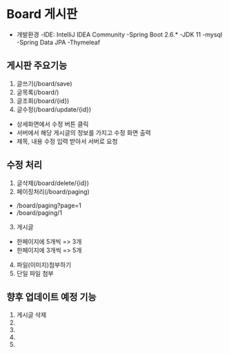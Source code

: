 # Board 게시판
- 개발환경
-IDE: IntelliJ IDEA Community
-Spring Boot 2.6.*
-JDK 11
-mysql
-Spring Data JPA
-Thymeleaf

## 게시판 주요기능
1. 글쓰기(/board/save)
2. 글목록(/board/)
3. 글조회(/board/{id})
4. 글수정(/board/update/{id})
 - 상세화면에서 수정 버튼 클릭
 - 서버에서 해당 게시글의 정보를 가지고 수정 화면 출력
 - 제목, 내용 수정 입력 받아서 서버로 요청

## 수정 처리
1. 글삭제(/board/delete/{id})
2. 페이징처리(/board/paging)
 - /board/paging?page=1
 - /board/paging/1
3. 게시글
 - 한페이지에 5개씩 => 3개
 - 한페이지에 3개씩 => 5개
4. 파일(이미지)첨부하기
5. 단일 파일 첨부

## 향후 업데이트 예정 기능
1. 게시글 삭제
2.
3.
4.
5.
